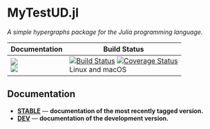 # MyTestUD.jl

*A simple hypergraphs package for the Julia programming language.*

| **Documentation** | **Build Status** |
|---------------|--------------|
|[![][docs-stable-img]][docs-stable-url] <br/> [![][docs-latest-img]][docs-dev-url] | [![Build Status][travis-img]][travis-url]  [![Coverage Status][codecov-img]][codecov-url] <br/> Linux and macOS |

## Documentation

- [**STABLE**][docs-stable-url] &mdash; **documentation of the most recently tagged version.**
- [**DEV**][docs-dev-url] &mdash; **documentation of the development version.**

[docs-latest-img]: https://img.shields.io/badge/docs-latest-blue.svg
[docs-stable-img]: https://img.shields.io/badge/docs-stable-blue.svg
[docs-dev-url]: https://mariaangelapellegrino.github.io/MyTestUD.jl/dev
[docs-stable-url]: https://mariaangelapellegrino.github.io/MyTestUD.jl/stable

[travis-img]: https://travis-ci.org/mariaangelapellegrino/MyTestUD.jl.svg?branch=master
[travis-url]: https://travis-ci.org/mariaangelapellegrino/MyTestUD.jl

[codecov-img]: https://coveralls.io/repos/github/mariaangelapellegrino/MyTestUD.jl/badge.svg?branch=master
[codecov-url]: https://coveralls.io/github/mariaangelapellegrino/MyTestUD.jl?branch=master
